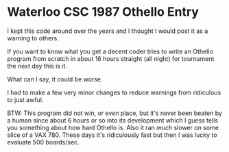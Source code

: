 # Waterloo CSC 1987 Othello Entry

I kept this code around over the years and I thought I would post it as a warning to others.

If you want to know what you get a decent coder tries to write an Othello program from scratch in about 16 hours straight (all night)
for tournament the next day this is it.  

What can I say, it could be worse.

I had to make a few very minor changes to reduce warnings from ridiculous to just awful.

BTW: This program did not win, or even place, but it's never been beaten by a human since about 6 hours or so into its development which I guess tells you something about how hard Othello is.  Also it ran *much* slower on some slice of a VAX 780.  These days it's ridiculously fast but then I was lucky to evaluate 500 boards/sec.
